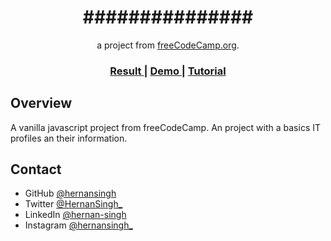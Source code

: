 <h1 align="center">###############</h1>

<div align="center">
   a project from <a href="http://freecodecamp.org" target="_blank">freeCodeCamp.org</a>.
</div>

<div align="center">
  <h3>
    <a href="###############">
      Result
    </a>
    <span> | </span>
    <a href="###############">
      Demo
    </a>
    <span> | </span>
    <a href="###############">
      Tutorial
    </a>
  </h3>
</div>

## Overview

A vanilla javascript project from freeCodeCamp. An project with a basics IT profiles an their information.

## Contact

- GitHub [@hernansingh](https://github.com/hernansingh)
- Twitter [@HernanSingh_](https://twitter.com/HernanSingh_)
- LinkedIn [@hernan-singh](https://www.linkedin.com/in/hernan-singh)
- Instagram [@hernansingh_](https://www.instagram.com/hernansingh_)
